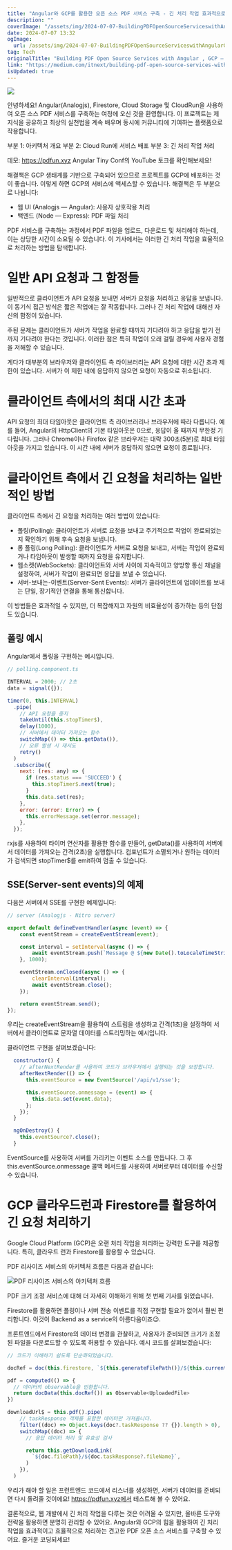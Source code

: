 ```yaml
---
title: "Angular와 GCP를 활용한 오픈 소스 PDF 서비스 구축 - 긴 처리 작업 효과적으로 처리하는 방법"
description: ""
coverImage: "/assets/img/2024-07-07-BuildingPDFOpenSourceServiceswithAngularGCPHandlinglongprocessingtasks_0.png"
date: 2024-07-07 13:32
ogImage: 
  url: /assets/img/2024-07-07-BuildingPDFOpenSourceServiceswithAngularGCPHandlinglongprocessingtasks_0.png
tag: Tech
originalTitle: "Building PDF Open Source Services with Angular , GCP — Handling long processing tasks"
link: "https://medium.com/itnext/building-pdf-open-source-services-with-angular-gcp-handling-long-processing-tasks-e15cb4e511d3"
isUpdated: true
---
```






<img src="/assets/img/2024-07-07-BuildingPDFOpenSourceServiceswithAngularGCPHandlinglongprocessingtasks_0.png" />

안녕하세요! Angular(Analogjs), Firestore, Cloud Storage 및 CloudRun을 사용하여 오픈 소스 PDF 서비스를 구축하는 여정에 오신 것을 환영합니다. 이 프로젝트는 제 지식을 공유하고 최상의 실천법을 계속 배우며 동시에 커뮤니티에 기여하는 플랫폼으로 작용합니다.

부분 1: 아키텍처 개요
부분 2: Cloud Run에 서비스 배포
부분 3: 긴 처리 작업 처리

데모: https://pdfun.xyz
Angular Tiny Conf의 YouTube 토크를 확인해보세요!

<div class="content-ad"></div>

해결책은 GCP 생태계를 기반으로 구축되어 있으므로 프로젝트를 GCP에 배포하는 것이 좋습니다. 이렇게 하면 GCP의 서비스에 액세스할 수 있습니다. 해결책은 두 부분으로 나뉩니다:

- 웹 UI (Analogjs — Angular): 사용자 상호작용 처리
- 백엔드 (Node — Express): PDF 파일 처리

PDF 서비스를 구축하는 과정에서 PDF 파일을 업로드, 다운로드 및 처리해야 하는데, 이는 상당한 시간이 소요될 수 있습니다. 이 기사에서는 이러한 긴 처리 작업을 효율적으로 처리하는 방법을 탐색합니다.

# 일반 API 요청과 그 함정들

<div class="content-ad"></div>

일반적으로 클라이언트가 API 요청을 보내면 서버가 요청을 처리하고 응답을 보냅니다. 이 동기식 접근 방식은 짧은 작업에는 잘 작동합니다. 그러나 긴 처리 작업에 대해선 자신의 함정이 있습니다.

주된 문제는 클라이언트가 서버가 작업을 완료할 때까지 기다려야 하고 응답을 받기 전까지 기다려야 한다는 것입니다. 이러한 점은 특히 작업이 오래 걸릴 경우에 사용자 경험을 저해할 수 있습니다.

게다가 대부분의 브라우저와 클라이언트 측 라이브러리는 API 요청에 대한 시간 초과 제한이 있습니다. 서버가 이 제한 내에 응답하지 않으면 요청이 자동으로 취소됩니다.

# 클라이언트 측에서의 최대 시간 초과

<div class="content-ad"></div>

API 요청의 최대 타임아웃은 클라이언트 측 라이브러리나 브라우저에 따라 다릅니다. 예를 들어, Angular의 HttpClient의 기본 타임아웃은 0으로, 응답이 올 때까지 무한정 기다립니다. 그러나 Chrome이나 Firefox 같은 브라우저는 대략 300초(5분)로 최대 타임아웃을 가지고 있습니다. 이 시간 내에 서버가 응답하지 않으면 요청이 종료됩니다.

# 클라이언트 측에서 긴 요청을 처리하는 일반적인 방법

클라이언트 측에서 긴 요청을 처리하는 여러 방법이 있습니다:

- 폴링(Polling): 클라이언트가 서버로 요청을 보내고 주기적으로 작업이 완료되었는지 확인하기 위해 후속 요청을 보냅니다.
- 롱 폴링(Long Polling): 클라이언트가 서버로 요청을 보내고, 서버는 작업이 완료되거나 타임아웃이 발생할 때까지 요청을 유지합니다.
- 웹소켓(WebSockets): 클라이언트와 서버 사이에 지속적이고 양방향 통신 채널을 설정하여, 서버가 작업이 완료되면 응답을 보낼 수 있습니다.
- 서버-보내는-이벤트(Server-Sent Events): 서버가 클라이언트에 업데이트를 보내는 단일, 장기적인 연결을 통해 통신합니다.

<div class="content-ad"></div>

이 방법들은 효과적일 수 있지만, 더 복잡해지고 자원의 비효율성이 증가하는 등의 단점도 있습니다.

## 폴링 예시

Angular에서 폴링을 구현하는 예시입니다.

```js
// polling.component.ts

INTERVAL = 2000; // 2초
data = signal({});

timer(0, this.INTERVAL)
  .pipe(
    // API 요청을 중지
    takeUntil(this.stopTimer$),
    delay(1000),
    // 서버에서 데이터 가져오는 함수
    switchMap(() => this.getData()),
    // 오류 발생 시 재시도
    retry()
  )
  .subscribe({
    next: (res: any) => {
      if (res.status === 'SUCCEED') {
        this.stopTimer$.next(true);
      }
      this.data.set(res);
    },
    error: (error: Error) => {
      this.errorMessage.set(error.message);
    },
  });
```

<div class="content-ad"></div>

rxjs를 사용하여 타이머 연산자를 활용한 함수를 만들어, getData()를 사용하여 서버에서 데이터를 가져오는 간격(2초)을 실행합니다. 컴포넌트가 소멸되거나 원하는 데이터가 검색되면 stopTimer$를 emit하여 멈출 수 있습니다.

## SSE(Server-sent events)의 예제

다음은 서버에서 SSE를 구현한 예제입니다:

```js
// server (Analogjs - Nitro server)

export default defineEventHandler(async (event) => {
    const eventStream = createEventStream(event);

    const interval = setInterval(async () => {
        await eventStream.push(`Message @ ${new Date().toLocaleTimeString()}`);
    }, 1000);

    eventStream.onClosed(async () => {
        clearInterval(interval);
        await eventStream.close();
    });

    return eventStream.send();
});
```

<div class="content-ad"></div>

우리는 createEventStream을 활용하여 스트림을 생성하고 간격(1초)을 설정하여 서버에서 클라이언트로 문자열 데이터를 스트리밍하는 예시입니다.

클라이언트 구현을 살펴보겠습니다:

```js
  constructor() {
    // afterNextRender를 사용하여 코드가 브라우저에서 실행되는 것을 보장합니다.
    afterNextRender(() => {
      this.eventSource = new EventSource('/api/v1/sse');

      this.eventSource.onmessage = (event) => {
        this.data.set(event.data);
      };
    });
  }

  ngOnDestroy() {
    this.eventSource?.close();
  }
```

EventSource를 사용하여 서버를 가리키는 이벤트 소스를 만듭니다. 그 후 this.eventSource.onmessage 콜백 메서드를 사용하여 서버로부터 데이터를 수신할 수 있습니다.

<div class="content-ad"></div>

# GCP 클라우드런과 Firestore를 활용하여 긴 요청 처리하기

Google Cloud Platform (GCP)은 오랜 처리 작업을 처리하는 강력한 도구를 제공합니다. 특히, 클라우드 런과 Firestore를 활용할 수 있습니다.

PDF 리사이즈 서비스의 아키텍처 흐름은 다음과 같습니다:

![PDF 리사이즈 서비스의 아키텍처 흐름](/assets/img/2024-07-07-BuildingPDFOpenSourceServiceswithAngularGCPHandlinglongprocessingtasks_1.png)

<div class="content-ad"></div>

PDF 크기 조정 서비스에 대해 더 자세히 이해하기 위해 첫 번째 기사를 읽었습니다.

Firestore를 활용하면 폴링이나 서버 전송 이벤트를 직접 구현할 필요가 없어서 훨씬 편리합니다. 이것이 Backend as a service의 아름다움이죠😉.

프론트엔드에서 Firestore의 데이터 변경을 관찰하고, 사용자가 준비되면 크기가 조정된 파일을 다운로드할 수 있도록 허용할 수 있습니다. 예시 코드를 살펴보겠습니다:

```js
// 코드가 이해하기 쉽도록 단순화되었습니다.

docRef = doc(this.firestore, `${this.generateFilePath()}/${this.currentID()}`)

pdf = computed(() => {
  // 데이터의 observable을 반환합니다.
  return docData(this.docRef()) as Observable<UploadedFile>
})

downloadUrl$ = this.pdf().pipe(
    // taskResponse 객체를 포함한 데이터만 가져옵니다.
    filter((doc) => Object.keys(doc?.taskResponse ?? {}).length > 0),
    switchMap((doc) => {
      // 응답 데이터 처리 및 유효성 검사

      return this.getDownloadLink(
        `${doc.filePath}/${doc.taskResponse?.fileName}`,
      )
    }),
  )
```

<div class="content-ad"></div>

우리가 해야 할 일은 프런트엔드 코드에서 리스너를 생성하면, 서버가 데이터를 준비되면 다시 돌려줄 것이에요! https://pdfun.xyz에서 테스트해 볼 수 있어요. 

결론적으로, 웹 개발에서 긴 처리 작업을 다루는 것은 어려울 수 있지만, 올바른 도구와 전략을 활용하면 분명히 관리할 수 있어요. Angular와 GCP의 힘을 활용하여 긴 처리 작업을 효과적이고 효율적으로 처리하는 견고한 PDF 오픈 소스 서비스를 구축할 수 있어요. 즐거운 코딩되세요!